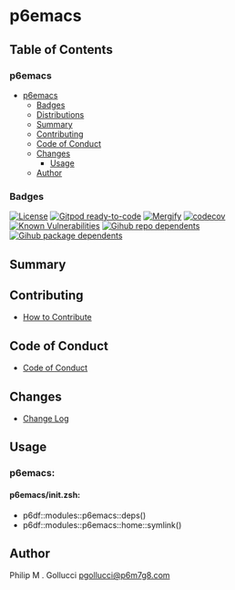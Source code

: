 # p6emacs

## Table of Contents


### p6emacs
- [p6emacs](#p6emacs)
  - [Badges](#badges)
  - [Distributions](#distributions)
  - [Summary](#summary)
  - [Contributing](#contributing)
  - [Code of Conduct](#code-of-conduct)
  - [Changes](#changes)
    - [Usage](#usage)
  - [Author](#author)

### Badges

[![License](https://img.shields.io/badge/License-Apache%202.0-yellowgreen.svg)](https://opensource.org/licenses/Apache-2.0)
[![Gitpod ready-to-code](https://img.shields.io/badge/Gitpod-ready--to--code-blue?logo=gitpod)](https://gitpod.io/#https://github.com/p6m7g8/p6emacs)
[![Mergify](https://img.shields.io/endpoint.svg?url=https://gh.mergify.io/badges/p6m7g8/p6emacs/&style=flat)](https://mergify.io)
[![codecov](https://codecov.io/gh/p6m7g8/p6emacs/branch/master/graph/badge.svg?token=14Yj1fZbew)](https://codecov.io/gh/p6m7g8/p6emacs)
[![Known Vulnerabilities](https://snyk.io/test/github/p6m7g8/p6emacs/badge.svg?targetFile=package.json)](https://snyk.io/test/github/p6m7g8/p6emacs?targetFile=package.json)
[![Gihub repo dependents](https://badgen.net/github/dependents-repo/p6m7g8/p6emacs)](https://github.com/p6m7g8/p6emacs/network/dependents?dependent_type=REPOSITORY)
[![Gihub package dependents](https://badgen.net/github/dependents-pkg/p6m7g8/p6emacs)](https://github.com/p6m7g8/p6emacs/network/dependents?dependent_type=PACKAGE)

## Summary

## Contributing

- [How to Contribute](CONTRIBUTING.md)

## Code of Conduct

- [Code of Conduct](https://github.com/p6m7g8/.github/blob/master/CODE_OF_CONDUCT.md)

## Changes

- [Change Log](CHANGELOG.md)

## Usage

### p6emacs:

#### p6emacs/init.zsh:

- p6df::modules::p6emacs::deps()
- p6df::modules::p6emacs::home::symlink()


## Author

Philip M . Gollucci <pgollucci@p6m7g8.com>
